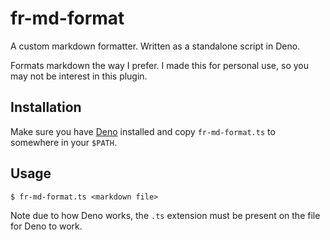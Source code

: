 # fr-md-format

A custom markdown formatter. Written as a standalone script in Deno.

Formats markdown the way I prefer. I made this for personal use, so you may not
be interest in this plugin.


## Installation

Make sure you have [Deno][deno-url] installed and copy `fr-md-format.ts` to
somewhere in your `$PATH`.

[deno-url]: https://deno.com/runtime


## Usage

```txt
$ fr-md-format.ts <markdown file>
```

Note due to how Deno works, the `.ts` extension must be present on the file for
Deno to work.
